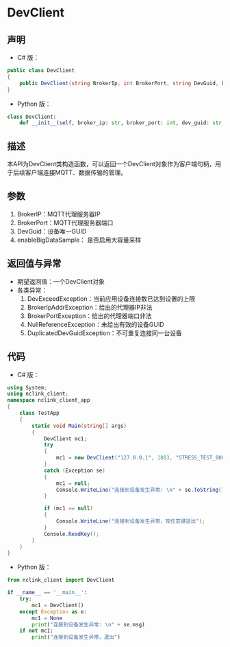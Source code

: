 # DevClient

## 声明
- C# 版：

``` C#
public class DevClient
{
    public DevClient(string BrokerIp, int BrokerPort, string DevGuid, bool enableBigDataSample = false);
}
```

- Python 版：

``` Python
class DevClient:
    def __init__(self, broker_ip: str, broker_port: int, dev_guid: str, enable_big_data_sample=False)
```

## 描述
 本API为DevClient类构造函数，可以返回一个DevClient对象作为客户端句柄，用于后续客户端连接MQTT、数据传输的管理。

## 参数
1. BrokerIP：MQTT代理服务器IP
2. BrokerPort：MQTT代理服务器端口
3. DevGuid：设备唯一GUID
4. enableBigDataSample： 是否启用大容量采样

## 返回值与异常
- 期望返回值：一个DevClient对象
- 各类异常：
    1. DevExceedException：当前应用设备连接数已达到设置的上限
    2. BrokerIpAddrException：给出的代理器IP非法
    3. BrokerPortException：给出的代理器端口非法
    4. NullReferenceException：未给出有效的设备GUID
    5. DuplicatedDevGuidException：不可重复连接同一台设备

## 代码
- C# 版：

``` c#
using System;
using nclink_client;
namespace nclink_client_app
{
    class TestApp
    {
        static void Main(string[] args)
        {
            DevClient mc1;
            try
            {
                mc1 = new DevClient("127.0.0.1", 1883, "STRESS_TEST_00001", false);
            }
            catch (Exception se)
            {
                mc1 = null;
                Console.WriteLine("连接到设备发生异常: \n" + se.ToString());
            }

            if (mc1 == null)
            {
                Console.WriteLine("连接到设备发生异常，按任意键退出");
            }
            Console.ReadKey();
        }
    }
}
```

- Python 版：

``` python
from nclink_client import DevClient

if __name__ == '__main__':
    try:
        mc1 = DevClient()
    except Exception as e:
        mc1 = None
        print("连接到设备发生异常: \n" + se.msg)
    if not mc1:
        print("连接到设备发生异常，退出")
```


